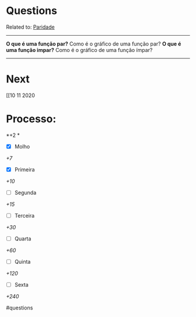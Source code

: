 
# Questions
Related to: [Paridade](Paridade.md)

---

**O que é uma função par?**
Como é o gráfico de uma função par?
**O que é uma função impar?**
Como é o gráfico de uma função ímpar?	

---
# Next
[[10 11 2020
# Processo:
*+2 *
- [x] Molho  

*+7* 

- [x] Primeira 

*+10* 

- [ ] Segunda

*+15* 

- [ ] Terceira 

*+30* 

- [ ] Quarta 

*+60* 

- [ ] Quinta 

*+120* 

- [ ] Sexta 

*+240* 


#questions